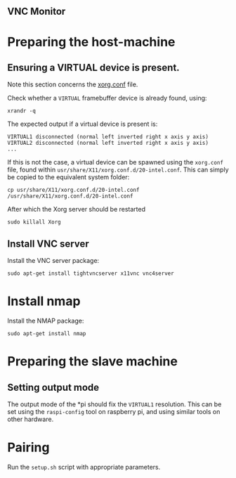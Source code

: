 VNC Monitor
-----------

# Preparing the host-machine

## Ensuring a VIRTUAL device is present.

Note this section concerns the [xorg.conf](https://xkcd.com/963/) file.

Check whether a `VIRTUAL` framebuffer device is already found, using:

    xrandr -q

The expected output if a virtual device is present is:

    VIRTUAL1 disconnected (normal left inverted right x axis y axis)
    VIRTUAL2 disconnected (normal left inverted right x axis y axis)
    ...

If this is not the case, a virtual device can be spawned using the `xorg.conf`
file, found within `usr/share/X11/xorg.conf.d/20-intel.conf`. This can simply
be copied to the equivalent system folder:

    cp usr/share/X11/xorg.conf.d/20-intel.conf /usr/share/X11/xorg.conf.d/20-intel.conf

After which the Xorg server should be restarted

    sudo killall Xorg

## Install VNC server

Install the VNC server package:

    sudo apt-get install tightvncserver x11vnc vnc4server

# Install nmap

Install the NMAP package:

    sudo apt-get install nmap

# Preparing the slave machine

## Setting output mode

The output mode of the *pi should fix the `VIRTUAL1` resolution.
This can be set using the `raspi-config` tool on raspberry pi, and using
similar tools on other hardware.

# Pairing

Run the `setup.sh` script with appropriate parameters.
